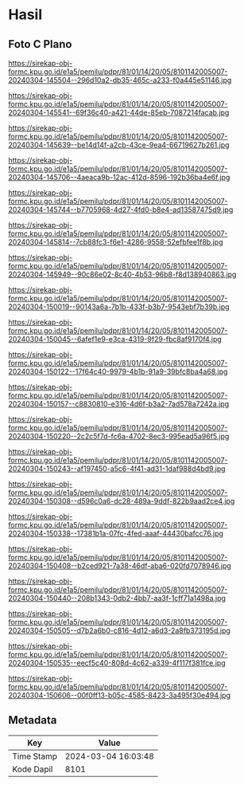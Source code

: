 # Hasil

## Foto C Plano

https://sirekap-obj-formc.kpu.go.id/e1a5/pemilu/pdpr/81/01/14/20/05/8101142005007-20240304-145504--296d10a2-db35-465c-a233-f0a445e51146.jpg

https://sirekap-obj-formc.kpu.go.id/e1a5/pemilu/pdpr/81/01/14/20/05/8101142005007-20240304-145541--69f36c40-a421-44de-85eb-7087214facab.jpg

https://sirekap-obj-formc.kpu.go.id/e1a5/pemilu/pdpr/81/01/14/20/05/8101142005007-20240304-145639--be14d14f-a2cb-43ce-9ea4-66719627b261.jpg

https://sirekap-obj-formc.kpu.go.id/e1a5/pemilu/pdpr/81/01/14/20/05/8101142005007-20240304-145706--4aeaca9b-12ac-412d-8596-192b36ba4e6f.jpg

https://sirekap-obj-formc.kpu.go.id/e1a5/pemilu/pdpr/81/01/14/20/05/8101142005007-20240304-145744--b7705968-4d27-4fd0-b8e4-ad13587475d9.jpg

https://sirekap-obj-formc.kpu.go.id/e1a5/pemilu/pdpr/81/01/14/20/05/8101142005007-20240304-145814--7cb88fc3-f6e1-4286-9558-52efbfee1f8b.jpg

https://sirekap-obj-formc.kpu.go.id/e1a5/pemilu/pdpr/81/01/14/20/05/8101142005007-20240304-145949--90c86e02-8c40-4b53-96b8-f8d138940863.jpg

https://sirekap-obj-formc.kpu.go.id/e1a5/pemilu/pdpr/81/01/14/20/05/8101142005007-20240304-150019--90143a6a-7b1b-433f-b3b7-9543ebf7b39b.jpg

https://sirekap-obj-formc.kpu.go.id/e1a5/pemilu/pdpr/81/01/14/20/05/8101142005007-20240304-150045--6afef1e9-e3ca-4319-9f29-fbc8af9170f4.jpg

https://sirekap-obj-formc.kpu.go.id/e1a5/pemilu/pdpr/81/01/14/20/05/8101142005007-20240304-150122--17f64c40-9979-4b1b-91a9-39bfc8ba4a68.jpg

https://sirekap-obj-formc.kpu.go.id/e1a5/pemilu/pdpr/81/01/14/20/05/8101142005007-20240304-150157--c8830810-e316-4d6f-b3a2-7ad578a7242a.jpg

https://sirekap-obj-formc.kpu.go.id/e1a5/pemilu/pdpr/81/01/14/20/05/8101142005007-20240304-150220--2c2c5f7d-fc6a-4702-8ec3-995ead5a96f5.jpg

https://sirekap-obj-formc.kpu.go.id/e1a5/pemilu/pdpr/81/01/14/20/05/8101142005007-20240304-150243--af197450-a5c6-4f41-ad31-1daf988d4bd9.jpg

https://sirekap-obj-formc.kpu.go.id/e1a5/pemilu/pdpr/81/01/14/20/05/8101142005007-20240304-150308--d596c0a6-dc28-489a-9ddf-822b9aad2ce4.jpg

https://sirekap-obj-formc.kpu.go.id/e1a5/pemilu/pdpr/81/01/14/20/05/8101142005007-20240304-150338--17381b1a-07fc-4fed-aaaf-44430bafcc76.jpg

https://sirekap-obj-formc.kpu.go.id/e1a5/pemilu/pdpr/81/01/14/20/05/8101142005007-20240304-150408--b2ced921-7a38-46df-aba6-020fd7078946.jpg

https://sirekap-obj-formc.kpu.go.id/e1a5/pemilu/pdpr/81/01/14/20/05/8101142005007-20240304-150440--208b1343-0db2-4bb7-aa3f-1cff71a1498a.jpg

https://sirekap-obj-formc.kpu.go.id/e1a5/pemilu/pdpr/81/01/14/20/05/8101142005007-20240304-150505--d7b2a6b0-c816-4d12-a6d3-2a8fb373195d.jpg

https://sirekap-obj-formc.kpu.go.id/e1a5/pemilu/pdpr/81/01/14/20/05/8101142005007-20240304-150535--eecf5c40-808d-4c62-a339-4f117f381fce.jpg

https://sirekap-obj-formc.kpu.go.id/e1a5/pemilu/pdpr/81/01/14/20/05/8101142005007-20240304-150606--00f0ff13-b05c-4585-8423-3a495f30e494.jpg


## Metadata

| Key        | Value               |
| ---------- | ------------------- |
| Time Stamp | 2024-03-04 16:03:48 |
| Kode Dapil | 8101                |



